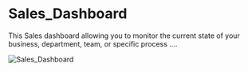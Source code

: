 # Sales_Dashboard
This Sales dashboard allowing you to monitor the current state of your business, department, team, or specific process ....

![Sales_Dashboard](https://user-images.githubusercontent.com/99739577/154805016-7215a660-f2f3-4ccf-94cd-9ce4290a49ea.png)
